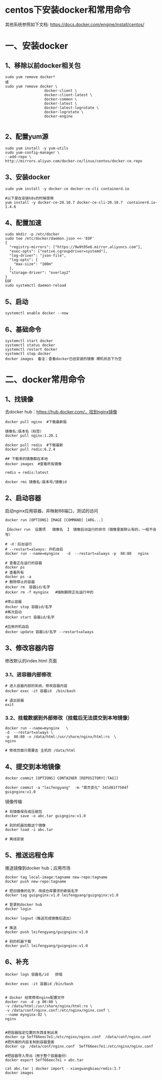 # centos下安装docker和常用命令

其他系统参照如下文档: https://docs.docker.com/engine/install/centos/

# 一、安装docker

## 1、移除以前docker相关包
```
sudo yum remove docker*
或
sudo yum remove docker \
                  docker-client \
                  docker-client-latest \
                  docker-common \
                  docker-latest \
                  docker-latest-logrotate \
                  docker-logrotate \
                  docker-engine
          
```

## 2、配置yum源
```
sudo yum install -y yum-utils
sudo yum-config-manager \
--add-repo \
http://mirrors.aliyun.com/docker-ce/linux/centos/docker-ce.repo
```

## 3、安装docker
```
sudo yum install -y docker-ce docker-ce-cli containerd.io

#以下是在安装k8s的时候使用
yum install -y docker-ce-20.10.7 docker-ce-cli-20.10.7  containerd.io-1.4.6
```

## 4、配置加速
```
sudo mkdir -p /etc/docker
sudo tee /etc/docker/daemon.json <<-'EOF'
{
  "registry-mirrors": ["https://9w9t05e6.mirror.aliyuncs.com"],
  "exec-opts": ["native.cgroupdriver=systemd"],
  "log-driver": "json-file",
  "log-opts": {
    "max-size": "100m"
  },
  "storage-driver": "overlay2"
}
EOF
sudo systemctl daemon-reload
```

## 5、启动
```
systemctl enable docker --now
```

## 6、基础命令
```
systemctl start docker
systemctl status docker
systemctl restart docker
systemctl stop docker
docker images  备注：查看docker已经安装的镜像 裸机状态下为空
```


# 二、docker常用命令
## 1、找镜像
去docker hub：https://hub.docker.com/，找到nginx镜像
```
docker pull nginx  #下载最新版

镜像名:版本名（标签）
docker pull nginx:1.20.1

docker pull redis  #下载最新
docker pull redis:6.2.4

## 下载来的镜像都在本地
docker images  #查看所有镜像

redis = redis:latest

docker rmi 镜像名:版本号/镜像id
```

## 2、启动容器
启动nginx应用容器，并映射88端口，测试的访问
```
docker run [OPTIONS] IMAGE [COMMAND] [ARG...]

【docker run  设置项   镜像名  】 镜像启动运行的命令（镜像里面默认有的，一般不会写）

# -d：后台运行
# --restart=always: 开机自启
docker run --name=mynginx   -d  --restart=always -p  88:80   nginx

# 查看正在运行的容器
docker ps
# 查看所有
docker ps -a
# 删除停止的容器
docker rm  容器id/名字
docker rm -f mynginx   #强制删除正在运行中的

#停止容器
docker stop 容器id/名字
#再次启动
docker start 容器id/名字

#应用开机自启
docker update 容器id/名字 --restart=always
```

## 3、修改容器内容
修改默认的index.html 页面
### 3.1、进容器内部修改
```
# 进入容器内部的系统，修改容器内容
docker exec -it 容器id  /bin/bash

# 退出容器
exit
```

### 3.2、挂载数据到外部修改（挂载后无法提交到本地镜像）
```
docker run --name=mynginx   \
-d  --restart=always \
-p  88:80 -v /data/html:/usr/share/nginx/html:ro  \
nginx

# 修改页面只需要去 主机的 /data/html
```

## 4、提交到本地镜像
```
docker commit [OPTIONS] CONTAINER [REPOSITORY[:TAG]]

docker commit -a "leifengyang"  -m "首页变化" 341d81f7504f guignginx:v1.0
```

镜像传输
```
# 将镜像保存成压缩包
docker save -o abc.tar guignginx:v1.0

# 别的机器加载这个镜像
docker load -i abc.tar

# 离线安装
```

## 5、推送远程仓库
推送镜像到docker hub；应用市场
```
docker tag local-image:tagname new-repo:tagname
docker push new-repo:tagname
```

```
# 把旧镜像的名字，改成仓库要求的新版名字
docker tag guignginx:v1.0 leifengyang/guignginx:v1.0

# 登录到docker hub
docker login       

docker logout（推送完成镜像后退出）

# 推送
docker push leifengyang/guignginx:v1.0

# 别的机器下载
docker pull leifengyang/guignginx:v1.0
```

## 6、补充
```
docker logs 容器名/id   排错

docker exec -it 容器id /bin/bash


# docker 经常修改nginx配置文件
docker run -d -p 80:80 \
-v /data/html:/usr/share/nginx/html:ro \
-v /data/conf/nginx.conf:/etc/nginx/nginx.conf \
--name mynginx-02 \
nginx


#把容器指定位置的东西复制出来 
docker cp 5eff66eec7e1:/etc/nginx/nginx.conf  /data/conf/nginx.conf
#把外面的内容复制到容器里面
docker cp  /data/conf/nginx.conf  5eff66eec7e1:/etc/nginx/nginx.conf

#把容器导入导出（用于整个容器备份）
docker export 5eff66eec7e1 > abc.tar

cat abc.tar | docker import - xiaoguangbiao/redis:3.7
docker images


```
